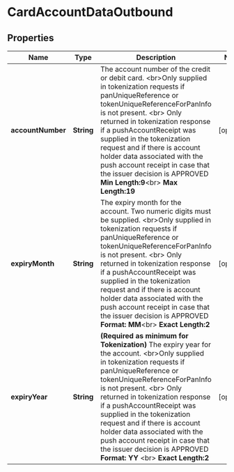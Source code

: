 
# CardAccountDataOutbound

## Properties
Name | Type | Description | Notes
------------ | ------------- | ------------- | -------------
**accountNumber** | **String** | The account number of the credit or debit card.   &lt;br&gt;Only supplied in tokenization requests if panUniqueReference or tokenUniqueReferenceForPanInfo is not present.  &lt;br&gt; Only returned in tokenization response if a pushAccountReceipt was supplied in the tokenization request and if there is account holder data associated with the push account receipt in case that the issuer decision is APPROVED  __Min Length:9__&lt;br&gt;  __Max Length:19__  |  [optional]
**expiryMonth** | **String** |   The expiry month for the account. Two numeric digits must be supplied.  &lt;br&gt;Only supplied in tokenization requests if panUniqueReference or tokenUniqueReferenceForPanInfo is not present. &lt;br&gt; Only returned in tokenization response if a pushAccountReceipt was supplied in the tokenization request and if there is account holder data associated with the push account receipt in case that the issuer decision is APPROVED   __Format: MM__&lt;br&gt; __Exact Length:2__  |  [optional]
**expiryYear** | **String** | __(Required as minimum for Tokenization)__  The expiry year for the account. &lt;br&gt;Only supplied in tokenization requests if panUniqueReference or tokenUniqueReferenceForPanInfo is not present. &lt;br&gt; Only returned in tokenization response if a pushAccountReceipt was supplied in the tokenization request and if there is account holder data associated with the push account receipt in case that the issuer decision is APPROVED __Format: YY__ &lt;br&gt; __Exact Length:2__  |  [optional]



